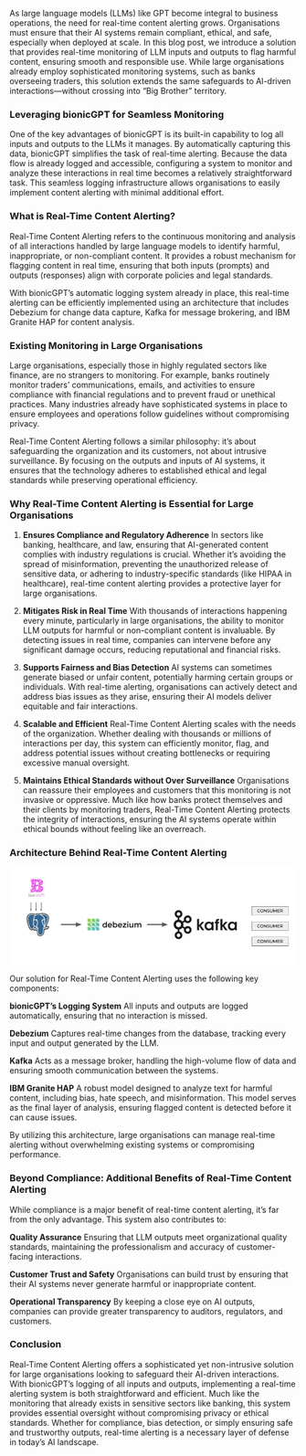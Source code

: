 


As large language models (LLMs) like GPT become integral to business operations, the need for real-time content alerting grows. Organisations must ensure that their AI systems remain compliant, ethical, and safe, especially when deployed at scale. In this blog post, we introduce a solution that provides real-time monitoring of LLM inputs and outputs to flag harmful content, ensuring smooth and responsible use. While large organisations already employ sophisticated monitoring systems, such as banks overseeing traders, this solution extends the same safeguards to AI-driven interactions—without crossing into “Big Brother” territory.

### Leveraging bionicGPT for Seamless Monitoring
One of the key advantages of bionicGPT is its built-in capability to log all inputs and outputs to the LLMs it manages. By automatically capturing this data, bionicGPT simplifies the task of real-time alerting. Because the data flow is already logged and accessible, configuring a system to monitor and analyze these interactions in real time becomes a relatively straightforward task. This seamless logging infrastructure allows organisations to easily implement content alerting with minimal additional effort.

### What is Real-Time Content Alerting?
Real-Time Content Alerting refers to the continuous monitoring and analysis of all interactions handled by large language models to identify harmful, inappropriate, or non-compliant content. It provides a robust mechanism for flagging content in real time, ensuring that both inputs (prompts) and outputs (responses) align with corporate policies and legal standards.

With bionicGPT’s automatic logging system already in place, this real-time alerting can be efficiently implemented using an architecture that includes Debezium for change data capture, Kafka for message brokering, and IBM Granite HAP for content analysis.

### Existing Monitoring in Large Organisations
Large organisations, especially those in highly regulated sectors like finance, are no strangers to monitoring. For example, banks routinely monitor traders’ communications, emails, and activities to ensure compliance with financial regulations and to prevent fraud or unethical practices. Many industries already have sophisticated systems in place to ensure employees and operations follow guidelines without compromising privacy.

Real-Time Content Alerting follows a similar philosophy: it’s about safeguarding the organization and its customers, not about intrusive surveillance. By focusing on the outputs and inputs of AI systems, it ensures that the technology adheres to established ethical and legal standards while preserving operational efficiency.

### Why Real-Time Content Alerting is Essential for Large Organisations
1. **Ensures Compliance and Regulatory Adherence** In sectors like banking, healthcare, and law, ensuring that AI-generated content complies with industry regulations is crucial. Whether it’s avoiding the spread of misinformation, preventing the unauthorized release of sensitive data, or adhering to industry-specific standards (like HIPAA in healthcare), real-time content alerting provides a protective layer for large organisations.

2. **Mitigates Risk in Real Time** With thousands of interactions happening every minute, particularly in large organisations, the ability to monitor LLM outputs for harmful or non-compliant content is invaluable. By detecting issues in real time, companies can intervene before any significant damage occurs, reducing reputational and financial risks.

3. **Supports Fairness and Bias Detection** AI systems can sometimes generate biased or unfair content, potentially harming certain groups or individuals. With real-time alerting, organisations can actively detect and address bias issues as they arise, ensuring their AI models deliver equitable and fair interactions.

4. **Scalable and Efficient** Real-Time Content Alerting scales with the needs of the organization. Whether dealing with thousands or millions of interactions per day, this system can efficiently monitor, flag, and address potential issues without creating bottlenecks or requiring excessive manual oversight.

5. **Maintains Ethical Standards without Over Surveillance** Organisations can reassure their employees and customers that this monitoring is not invasive or oppressive. Much like how banks protect themselves and their clients by monitoring traders, Real-Time Content Alerting protects the integrity of interactions, ensuring the AI systems operate within ethical bounds without feeling like an overreach.

### Architecture Behind Real-Time Content Alerting

![Alt text](streaming.jpeg "Streaming diagram")


Our solution for Real-Time Content Alerting uses the following key components:

**bionicGPT’s Logging System** All inputs and outputs are logged automatically, ensuring that no interaction is missed.

**Debezium** Captures real-time changes from the database, tracking every input and output generated by the LLM.

**Kafka** Acts as a message broker, handling the high-volume flow of data and ensuring smooth communication between the systems.

**IBM Granite HAP** A robust model designed to analyze text for harmful content, including bias, hate speech, and misinformation. This model serves as the final layer of analysis, ensuring flagged content is detected before it can cause issues.

By utilizing this architecture, large organisations can manage real-time alerting without overwhelming existing systems or compromising performance.






### Beyond Compliance: Additional Benefits of Real-Time Content Alerting
While compliance is a major benefit of real-time content alerting, it’s far from the only advantage. This system also contributes to:

**Quality Assurance** Ensuring that LLM outputs meet organizational quality standards, maintaining the professionalism and accuracy of customer-facing interactions.

**Customer Trust and Safety** Organisations can build trust by ensuring that their AI systems never generate harmful or inappropriate content.

**Operational Transparency** By keeping a close eye on AI outputs, companies can provide greater transparency to auditors, regulators, and customers.

### Conclusion
Real-Time Content Alerting offers a sophisticated yet non-intrusive solution for large organisations looking to safeguard their AI-driven interactions. With bionicGPT’s logging of all inputs and outputs, implementing a real-time alerting system is both straightforward and efficient. Much like the monitoring that already exists in sensitive sectors like banking, this system provides essential oversight without compromising privacy or ethical standards. Whether for compliance, bias detection, or simply ensuring safe and trustworthy outputs, real-time alerting is a necessary layer of defense in today’s AI landscape.